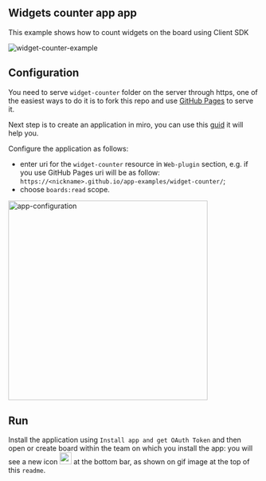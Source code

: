 ## Widgets counter app app

This example shows how to count widgets on the board using Client SDK

<img src="images/widget-counter-example.gif" alt="widget-counter-example" />

## Configuration

You need to serve `widget-counter` folder on the server through https, one of the easiest ways to do it is to fork this
repo and use [GitHub Pages](https://pages.github.com/) to serve it.

Next step is to create an application in miro, you can use this [guid](https://developers.miro.com/docs/getting-started)
it will help you.

Configure the application as follows:

- enter uri for the `widget-counter` resource in `Web-plugin` section, e.g. if you use GitHub Pages uri will be as
  follow: `https://<nickname>.github.io/app-examples/widget-counter/`;
- choose `boards:read` scope.

<img src="images/app-configuration.png" width="400px" alt="app-configuration" />

## Run

Install the application using `Install app and get OAuth Token` and then open or create board within the team on which
you install the app: you will see a new icon
<img src="images/widget-counter-icon24.svg" width="24" height="24" style="display: inline;" /> at the bottom bar, as
shown on gif image at the top of this `readme`.
